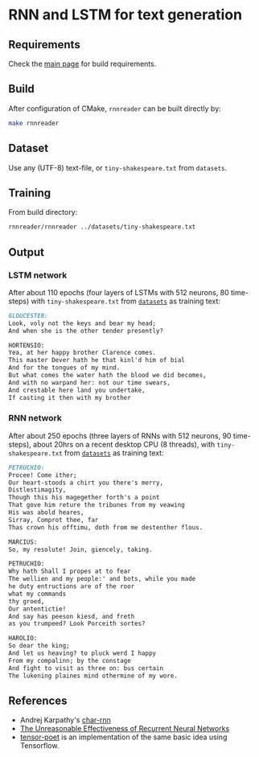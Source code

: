 # RNN and LSTM for text generation

## Requirements

Check the [main page](../../..) for build requirements.

## Build

After configuration of CMake, `rnnreader` can be built directly by:

```bash
make rnnreader
```

## Dataset

Use any (UTF-8) text-file, or `tiny-shakespeare.txt` from `datasets`.

## Training

From build directory:

```bash
rnnreader/rnnreader ../datasets/tiny-shakespeare.txt
```

## Output

### LSTM network

After about 110 epochs (four layers of LSTMs with 512 neurons, 80 time-steps) with `tiny-shakespeare.txt` from [`datasets`](../datasets/) as training text:

```md
GLOUCESTER:
Look, voly not the keys and bear my head;
And when she is the other tender presently?

HORTENSIO:
Yea, at her happy brother Clarence comes.
This master Dever hath he that kinl'd him of bial
And for the tongues of my mind.
But what comes the water hath the blood we did becomes,
And with no warpand her: not our time swears,
And crestable here land you undertake,
If casting it then with my brother 
```

### RNN network

After about 250 epochs (three layers of RNNs with 512 neurons, 90 time-steps), about 20hrs on a recent desktop CPU (8 threads), with `tiny-shakespeare.txt` from [`datasets`](../datasets/) as training text:

```md
PETRUCHIO:
Procee! Come ither;
Our heart-stoods a chirt you there's merry,
Distlestimagity,
Though this his magegether forth's a point
That gove him reture the tribunes from my veawing
His was abold heares,
Sirray, Comprot thee, far
Thas crown his offtimu, doth from me destenther flous.

MARCIUS:
So, my resolute! Join, giencely, taking.

PETRUCHIO:
Why hath Shall I propes at to fear
The wellien and my people:' and bots, while you made
he duty entructions are of the roor
what my commands
thy groed,
Our antentictie!
And say has peeson kiesd, and freth
as you trumpeed? Look Porceith sortes?

HAROLIO:
So dear the king;
And let us heaving? to pluck werd I happy
From my compalinn; by the constage
And fight to visit as three on: bus certain
The lukening plaines mind othermine of my wore.
```

## References

* Andrej Karpathy's [char-rnn](https://github.com/karpathy/char-rnn)
* [The Unreasonable Effectiveness of Recurrent Neural Networks](http://karpathy.github.io/2015/05/21/rnn-effectiveness/)
* [tensor-poet](https://github.com/domschl/tensor-poet) is an implementation of the same basic idea using Tensorflow.
